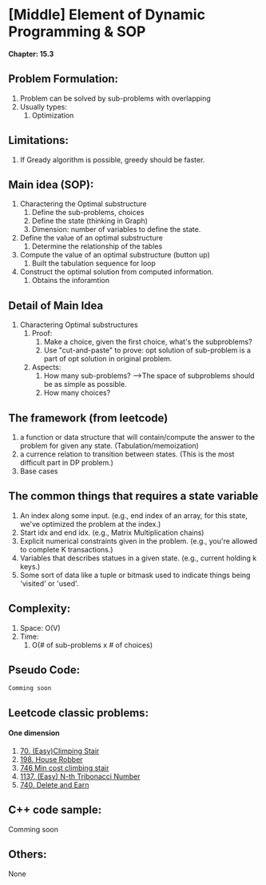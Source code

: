 # [Middle] Element of Dynamic Programming & SOP
**Chapter: 15.3**

## Problem Formulation:
1. Problem can be solved by sub-problems with overlapping
2. Usually types: 
	1. Optimization

## Limitations:
1.	If Gready algorithm is possible, greedy should be faster.

## Main idea (SOP):
1. Charactering the Optimal substructure 
    1. Define the sub-problems, choices
    2. Define the state (thinking in Graph)
    3. Dimension: number of variables to define the state.
2. Define the value of an optimal substructure 
    1. Determine the relationship of the tables
3. Compute the value of an optimal substructure (button up)
	1. Built the tabulation sequence for loop
4. Construct the optimal solution from computed information.
	1. Obtains the inforamtion

## Detail of Main Idea
1. Charactering Optimal substructures
	1. Proof: 
		1. Make a choice, given the first choice, what's the subproblems?
		2. Use "cut-and-paste" to prove: opt solution of sub-problem is a part of opt solution in original problem.
	2. Aspects:
		1. How many sub-problems? -->The space of subproblems should be as simple as possible.
		2. How many choices?
        
## The framework (from leetcode)
1. a function or data structure that will contain/compute the answer to the problem for given any state. (Tabulation/memoization)
2. a currence relation to transition between states. (This is the most difficult part in DP problem.)
3. Base cases

## The common things that requires a state variable
1. An index along some input. (e.g., end index of an array, for this state, we've optimized the problem at the index.)
2. Start idx and end idx. (e.g., Matrix Multiplication chains)
3. Explicit numerical constraints given in the problem. (e.g., you're allowed to complete K transactions.)
4. Variables that describes statues in a given state. (e.g., current holding k keys.)
5. Some sort of data like a tuple or bitmask used to indicate things being 'visited' or 'used'.




## Complexity:
1. Space: O(V)
2. Time: 
    1.  O(# of sub-problems x # of choices)


## Pseudo Code:
```
Comming soon
```

## Leetcode classic problems:
#### One dimension
1. [70. (Easy)Climping Stair](https://leetcode.com/problems/climbing-stairs/)
2. [198. House Robber](https://leetcode.com/problems/house-robber/)
3. [746 Min cost climbing stair](https://leetcode.com/problems/min-cost-climbing-stairs/)
4. [1137. (Easy) N-th Tribonacci Number](https://leetcode.com/problems/n-th-tribonacci-number/)
5. [740. Delete and Earn](https://leetcode.com/problems/delete-and-earn/)


## C++ code sample:
Comming soon

## Others:
None